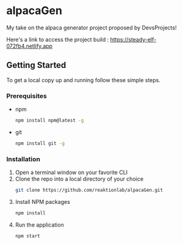 # alpacaGen
My take on the alpaca generator project proposed by DevsProjects!

Here's a link to access the project build : 
https://steady-elf-072fb4.netlify.app

## Getting Started

To get a local copy up and running follow these simple steps.

### Prerequisites

* npm
  ```sh
  npm install npm@latest -g
  ```

* git
  ```sh
  npm install git -g
  ```

### Installation

1. Open a terminal window on your favorite CLI 
2. Clone the repo into a local directory of your choice
   ```sh
   git clone https://github.com/reaktionlab/alpacaGen.git
   ```
3. Install NPM packages
   ```sh
   npm install
   ```
4. Run the application
   ```sh
   npm start
   ```
